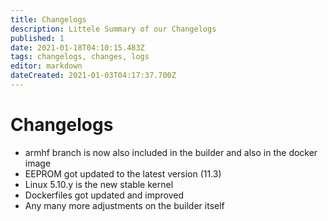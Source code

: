 ```yaml
---
title: Changelogs
description: Littele Summary of our Changelogs
published: 1
date: 2021-01-18T04:10:15.483Z
tags: changelogs, changes, logs
editor: markdown
dateCreated: 2021-01-03T04:17:37.700Z
---
```


# Changelogs


- armhf branch is now also included in the builder and also in the docker image
- EEPROM got updated to the latest version (11.3)
- Linux 5.10.y is the new stable kernel
- Dockerfiles got updated and improved
- Any many more adjustments on the builder itself

